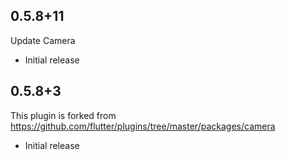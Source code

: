 ## 0.5.8+11
Update Camera

* Initial release
## 0.5.8+3
This plugin is forked from https://github.com/flutter/plugins/tree/master/packages/camera
* Initial release

